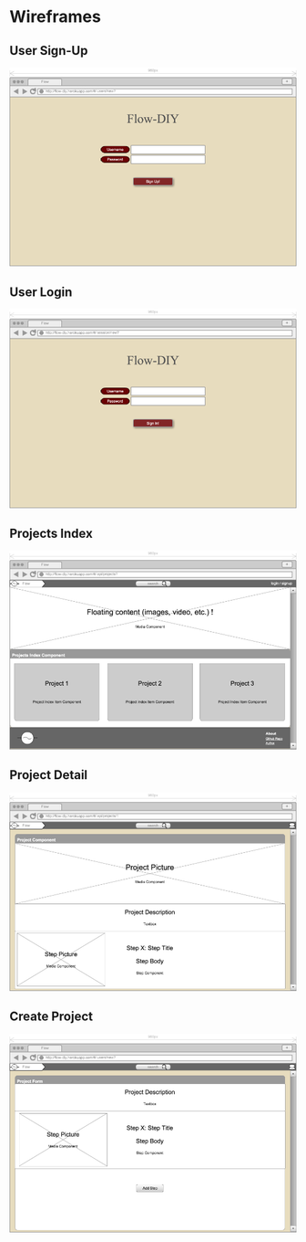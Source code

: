 # Wireframes 

## User Sign-Up
![user-signup]

## User Login
![user-login]

## Projects Index
![projects]

## Project Detail
![project]

## Create Project
![create-project]

[user-signup]: ./user_signup.png
[user-login]: ./user_login.png
[projects]: ./root_projects.png
[project]: ./project_detail.png
[create-project]: ./project_form.png
